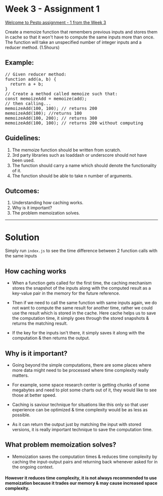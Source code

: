 # Week 3 - Assignment 1

[Welcome to Pesto assignment - 1 from the Week 3](https://pestotech.teachable.com/courses/1782350/lectures/40231498)

Create a memoize function that remembers previous inputs and stores them in cache so that it won't have to compute the same inputs more than once. The function will take an unspecified number of integer inputs and a reducer method. (1.5hours)

## Example:

<pre>
// Given reducer method:
function add(a, b) {
  return a + b;
}
// Create a method called memoize such that:
const memoizeAdd = memoize(add);
// then calling...
memoizeAdd(100, 100); // returns 200
memoizeAdd(100); //returns 100
memoizeAdd(100, 200); // returns 300
memoizeAdd(100, 100); // returns 200 without computing
</pre>

## Guidelines:

1. The memoize function should be written from scratch.
2. 3rd party libraries such as loaddash or underscore should not have been used.
3. The function should carry a name which should denote the functionality of it.
4. The function should be able to take n number of arguments.

## Outcomes:

1. Understanding how caching works.
2. Why is it important?
3. The problem memoization solves.

<hr />

# Solution

Simply run `index.js` to see the time difference between 2 function calls with the same inputs

## How caching works

- When a function gets called for the first time, the caching mechanism stores the snapshot of the inputs along with the computed result as a key-value pair in the memory for the future reference.

- Then if we need to call the same function with same inputs again, we do not want to compute the same result for another time, rather we could use the result which is stored in the cache. Here cache helps us to save the computation time, it simply goes through the stored snapshots & returns the matching result.

- If the key for the inputs isn't there, it simply saves it along with the computation & then returns the output.

## Why is it important?

- Going beyond the simple computations, there are some places where more data might need to be processed where time complexity really matters.

- For example, some space research center is getting chunks of some megabytes and need to plot some charts out of it, they would like to see those at better speed.

- Caching is saviour technique for situations like this only so that user experience can be optimized & time complexity would be as less as possible.

- As it can return the output just by matching the input with stored versions, it is really important technique to save the computation time.

## What problem memoization solves?

- Memoization saves the computation times & reduces time complexity by caching the input-output pairs and returning back whenever asked for in the ongoing context.

#### However it reduces time complexity, it is not always recommended to use memoization because it trades our memory & may cause increased space complexity.
